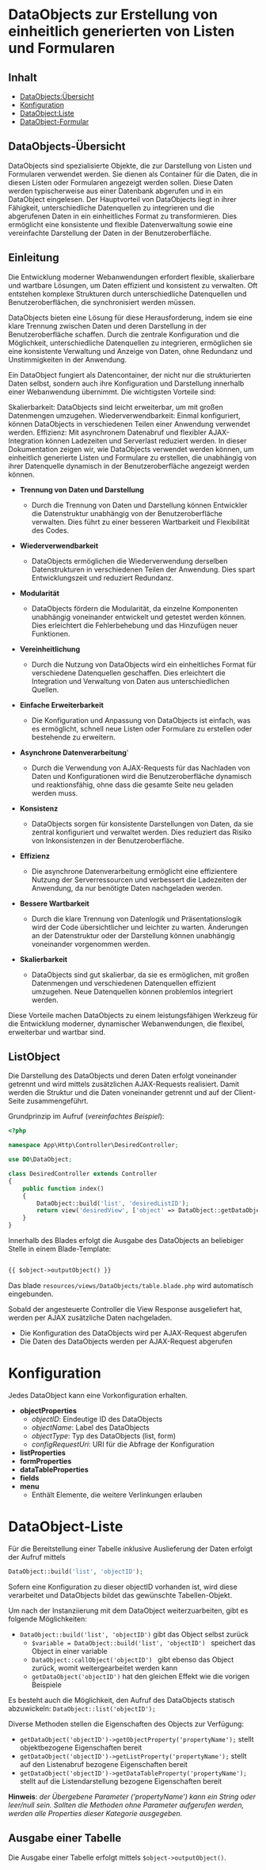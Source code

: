 # DataObjects zur Erstellung von einheitlich generierten von Listen und Formularen

## Inhalt

- [DataObjects:Übersicht](#DataObjects-Übersicht)
- [Konfiguration](#Konfiguration)
- [DataObject:Liste](#DataObject-Liste)
- [DataObject-Formular](#dataobject-formular)

## DataObjects-Übersicht

DataObjects sind spezialisierte Objekte, die zur Darstellung von Listen und Formularen verwendet werden. Sie dienen
als Container für die Daten, die in diesen Listen oder Formularen angezeigt werden sollen. Diese Daten werden
typischerweise aus einer Datenbank abgerufen und in ein DataObject eingelesen. Der Hauptvorteil von DataObjects
liegt in ihrer Fähigkeit, unterschiedliche Datenquellen zu integrieren und die abgerufenen Daten in ein einheitliches
Format zu transformieren. Dies ermöglicht eine konsistente und flexible Datenverwaltung sowie eine vereinfachte
Darstellung der Daten in der Benutzeroberfläche.

## Einleitung

Die Entwicklung moderner Webanwendungen erfordert flexible, skalierbare und wartbare Lösungen, um Daten effizient und
konsistent zu verwalten. Oft entstehen komplexe Strukturen durch unterschiedliche Datenquellen und Benutzeroberflächen,
die synchronisiert werden müssen.

DataObjects bieten eine Lösung für diese Herausforderung, indem sie eine klare Trennung zwischen Daten und deren
Darstellung in der Benutzeroberfläche schaffen. Durch die zentrale Konfiguration und die Möglichkeit, unterschiedliche
Datenquellen zu integrieren, ermöglichen sie eine konsistente Verwaltung und Anzeige von Daten, ohne Redundanz und
Unstimmigkeiten in der Anwendung.

Ein DataObject fungiert als Datencontainer, der nicht nur die strukturierten Daten selbst, sondern auch ihre
Konfiguration und Darstellung innerhalb einer Webanwendung übernimmt. Die wichtigsten Vorteile sind:

Skalierbarkeit: DataObjects sind leicht erweiterbar, um mit großen Datenmengen umzugehen.
Wiederverwendbarkeit: Einmal konfiguriert, können DataObjects in verschiedenen Teilen einer Anwendung verwendet werden.
Effizienz: Mit asynchronem Datenabruf und flexibler AJAX-Integration können Ladezeiten und Serverlast reduziert werden.
In dieser Dokumentation zeigen wir, wie DataObjects verwendet werden können, um einheitlich generierte Listen und
Formulare zu erstellen, die unabhängig von ihrer Datenquelle dynamisch in der Benutzeroberfläche angezeigt werden
können.

- **Trennung von Daten und Darstellung**
    - Durch die Trennung von Daten und Darstellung können Entwickler die Datenstruktur unabhängig von der
      Benutzeroberfläche verwalten. Dies führt zu einer besseren Wartbarkeit und Flexibilität des Codes.

- **Wiederverwendbarkeit**
    - DataObjects ermöglichen die Wiederverwendung derselben Datenstrukturen in verschiedenen Teilen der Anwendung. Dies
      spart Entwicklungszeit und reduziert Redundanz.

- **Modularität**
    - DataObjects fördern die Modularität, da einzelne Komponenten unabhängig voneinander entwickelt und getestet werden
      können. Dies erleichtert die Fehlerbehebung und das Hinzufügen neuer Funktionen.

- **Vereinheitlichung**
    - Durch die Nutzung von DataObjects wird ein einheitliches Format für verschiedene Datenquellen geschaffen. Dies
      erleichtert die Integration und Verwaltung von Daten aus unterschiedlichen Quellen.

- **Einfache Erweiterbarkeit**
    - Die Konfiguration und Anpassung von DataObjects ist einfach, was es ermöglicht, schnell neue Listen oder Formulare
      zu erstellen oder bestehende zu erweitern.

- **Asynchrone Datenverarbeitung**'
    - Durch die Verwendung von AJAX-Requests für das Nachladen von Daten und Konfigurationen wird die Benutzeroberfläche
      dynamisch und reaktionsfähig, ohne dass die gesamte Seite neu geladen werden muss.

- **Konsistenz**
    - DataObjects sorgen für konsistente Darstellungen von Daten, da sie zentral konfiguriert und verwaltet werden. Dies
      reduziert das Risiko von Inkonsistenzen in der Benutzeroberfläche.

- **Effizienz**
    - Die asynchrone Datenverarbeitung ermöglicht eine effizientere Nutzung der Serverressourcen und verbessert die
      Ladezeiten der Anwendung, da nur benötigte Daten nachgeladen werden.

- **Bessere Wartbarkeit**
    - Durch die klare Trennung von Datenlogik und Präsentationslogik wird der Code übersichtlicher und leichter zu
      warten. Änderungen an der Datenstruktur oder der Darstellung können unabhängig voneinander vorgenommen werden.

- **Skalierbarkeit**
    - DataObjects sind gut skalierbar, da sie es ermöglichen, mit großen Datenmengen und verschiedenen Datenquellen
      effizient umzugehen. Neue Datenquellen können problemlos integriert werden.

Diese Vorteile machen DataObjects zu einem leistungsfähigen Werkzeug für die Entwicklung moderner, dynamischer
Webanwendungen, die flexibel, erweiterbar und wartbar sind.

## ListObject

Die Darstellung des DataObjects und deren Daten erfolgt voneinander getrennt und wird mittels zusätzlichen
AJAX-Requests realisiert. Damit werden die Struktur und die Daten voneinander getrennt und auf der Client-Seite
zusammengeführt.

Grundprinzip im Aufruf (*vereinfachtes Beispiel*):

```php
<?php

namespace App\Http\Controller\DesiredController;

use DO\DataObject;

class DesiredController extends Controller
{
    public function index()
    {
        DataObject::build('list', 'desiredListID');
        return view('desiredView', ['object' => DataObject::getDataObject('desiredListID')]);
    }
}
```

Innerhalb des Blades erfolgt die Ausgabe des DataObjects an beliebiger Stelle in einem Blade-Template:

```html

{{ $object->outputObject() }}

```

Das blade ```resources/views/DataObjects/table.blade.php``` wird automatisch eingebunden.

Sobald der angesteuerte Controller die View Response ausgeliefert hat, werden per AJAX zusätzliche Daten nachgeladen.

- Die Konfiguration des DataObjects wird per AJAX-Request abgerufen
- Die Daten des DataObjects werden per AJAX-Request abgerufen

# Konfiguration

Jedes DataObject kann eine Vorkonfiguration erhalten.

- **objectProperties**
    - *objectID*: Eindeutige ID des DataObjects
    - *objectName*: Label des DataObjects
    - *objectType*: Typ des DataObjects (list, form)
    - *configRequestUri*: URI für die Abfrage der Konfiguration
- **listProperties**
- **formProperties**
- **dataTableProperties**
- **fields**
- **menu**
    - Enthält Elemente, die weitere Verlinkungen erlauben

# DataObject-Liste

Für die Bereitstellung einer Tabelle inklusive Auslieferung der Daten erfolgt der Aufruf mittels

```php 
DataObject::build('list', 'objectID');
```

Sofern eine Konfiguration zu dieser objectID vorhanden ist, wird diese verarbeitet und DataObjects bildet das gewünschte
Tabellen-Objekt.

Um nach der Instanziierung mit dem DataObject weiterzuarbeiten, gibt es folgende Möglichkeiten:

- ```DataObject::build('list', 'objectID')``` gibt das Object selbst zurück
    - ```$variable = DataObject::build('list', 'objectID') ``` speichert das Object in einer variable
    - ```DataObject::callObject('objectID') ``` gibt ebenso das Object zurück, womit weitergearbeitet werden kann
    - ```getDataObject('objectID')``` hat den gleichen Effekt wie die vorigen Beispiele

Es besteht auch die Möglichkeit, den Aufruf des DataObjects statisch abzuwickeln:
```DataObject::list('objectID');```

Diverse Methoden stellen die Eigenschaften des Objects zur Verfügung:

- ```getDataObject('objectID')->getObjectProperty('propertyName');``` stellt objektbezogene Eigenschaften bereit
- ```getDataObject('objectID')->getListProperty('propertyName');``` stellt auf den Listenabruf bezogene Eigenschaften
  bereit
- ```getDataObject('objectID')->getDataTableProperty('propertyName');``` stellt auf die Listendarstellung bezogene
  Eigenschaften bereit

**Hinweis**: *der Übergebene Parameter ('propertyName') kann ein String oder leer/null sein. Sollten die Methoden ohne
Parameter aufgerufen werden, werden alle Properties dieser Kategorie ausgegeben.*

## Ausgabe einer Tabelle

Die Ausgabe einer Tabelle erfolgt mittels ```$object->outputObject()```.
